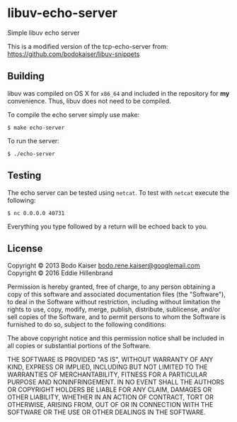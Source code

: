 # libuv-echo-server
Simple libuv echo server

This is a modified version of the tcp-echo-server from:
https://github.com/bodokaiser/libuv-snippets

## Building

libuv was compiled on OS X for `x86_64` and included in the
repository for __my__ convenience. Thus, libuv does not need to be
compiled.

To compile the echo server simply use make:

    $ make echo-server

To run the server:

    $ ./echo-server

## Testing

The echo server can be tested using `netcat`. To test with `netcat`
execute the following:

    $ nc 0.0.0.0 40731

Everything you type followed by a return will be echoed back to you.

## License

Copyright © 2013 Bodo Kaiser <bodo.rene.kaiser@googlemail.com>
Copyright © 2016 Eddie Hillenbrand


Permission is hereby granted, free of charge, to any person obtaining
a copy of this software and associated documentation files (the
"Software"), to deal in the Software without restriction, including
without limitation the rights to use, copy, modify, merge, publish,
distribute, sublicense, and/or sell copies of the Software, and to
permit persons to whom the Software is furnished to do so, subject to
the following conditions:

The above copyright notice and this permission notice shall be
included in all copies or substantial portions of the Software.

THE SOFTWARE IS PROVIDED "AS IS", WITHOUT WARRANTY OF ANY KIND,
EXPRESS OR IMPLIED, INCLUDING BUT NOT LIMITED TO THE WARRANTIES OF
MERCHANTABILITY, FITNESS FOR A PARTICULAR PURPOSE AND
NONINFRINGEMENT. IN NO EVENT SHALL THE AUTHORS OR COPYRIGHT HOLDERS BE
LIABLE FOR ANY CLAIM, DAMAGES OR OTHER LIABILITY, WHETHER IN AN ACTION
OF CONTRACT, TORT OR OTHERWISE, ARISING FROM, OUT OF OR IN CONNECTION
WITH THE SOFTWARE OR THE USE OR OTHER DEALINGS IN THE SOFTWARE.
